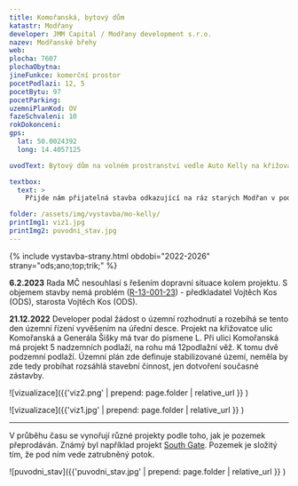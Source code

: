 ```yaml
---
title: Komořanská, bytový dům
katastr: Modřany
developer: JMM Capital / Modřany development s.r.o.
nazev: Modřanské břehy
web: 
plocha: 7607
plochaObytna:
jineFunkce: komerční prostor
pocetPodlazi: 12, 5
pocetBytu: 97
pocetParking:
uzemniPlanKod: OV
fazeSchvaleni: 10
rokDokonceni: 
gps:
  lat: 50.0024392 
  long: 14.4057125

uvodText: Bytový dům na volném prostranství vedle Auto Kelly na křižovatce ulic Komořanská a Generála Šišky.

textbox:
  text: >
    Přijde nám přijatelná stavba odkazující na ráz starých Modřan v podobné velikosti a tvaru jako domy na Obchodním náměstí. Tedy 5 podlaží se sedlovou střechou a samozřejmě s obchody v parteru.

folder: /assets/img/vystavba/mo-kelly/
printImg1: viz1.jpg
printImg2: puvodni_stav.jpg
---
```


{% include vystavba-strany.html obdobi="2022-2026" strany="ods;ano;top;trik;" %}

**6.2.2023** Rada MČ nesouhlasí s řešením dopravní situace kolem projektu. S objemem stavby nemá problém ([R-13-001-23](https://www.praha12.cz/assets/File.ashx?id_org=80112&id_dokumenty=95128)) - předkladatel Vojtěch Kos (ODS), starosta Vojtěch Kos (ODS).

**21.12.2022** Developer podal žádost o územní rozhodnutí a rozebíhá se tento den územní řízení vyvěšením na úřední desce. Projekt na křižovatce ulic Komořanská a Generála Šišky má tvar do písmene L. Při ulici Komořanská má projekt 5 nadzemních podlaží, na rohu má 12podlažní věž. K tomu dvě podzemní podlaží. Územní plán zde definuje stabilizované území, neměla by zde tedy probíhat rozsáhlá stavební činnost, jen dotvoření současné zástavby.

![vizualizace]({{'viz2.png' | prepend: page.folder | relative_url }} )

![vizualizace]({{'viz1.jpg' | prepend: page.folder | relative_url }} )

- - -

V průběhu času se vynořují různé projekty podle toho, jak je pozemek přeprodáván. Známý byl například projekt [South Gate](https://www.praha12.cz/predstavi%2Dse%2Dsouth%2Dgate/d-27966). Pozemek je složitý tím, že pod ním vede zatrubněný potok.

![puvodni_stav]({{'puvodni_stav.jpg' | prepend: page.folder | relative_url }} )
